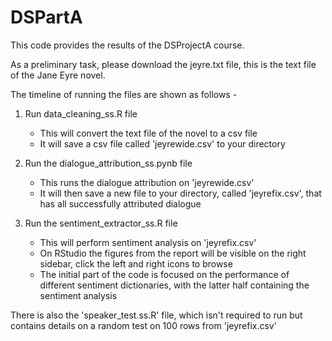 # DSPartA

This code provides the results of the DSProjectA course. 

As a preliminary task, please download the jeyre.txt file, this is the text file of the Jane Eyre novel. 

The timeline of running the files are shown as follows - 

1. Run data_cleaning_ss.R file
   - This will convert the text file of the novel to a csv file
   - It will save a csv file called 'jeyrewide.csv' to your directory
  
2. Run the dialogue_attribution_ss.pynb file
   - This runs the dialogue attribution on 'jeyrewide.csv'
   - It will then save a new file to your directory, called 'jeyrefix.csv', that has all successfully attributed dialogue
  
3. Run the sentiment_extractor_ss.R file
   - This will perform sentiment analysis on 'jeyrefix.csv'
   - On RStudio the figures from the report will be visible on the right sidebar, click the left and right icons to browse
   - The initial part of the code is focused on the performance of different sentiment dictionaries, with the latter half containing the
     sentiment analysis


There is also the 'speaker_test.ss.R' file, which isn't required to run but contains details on a random test on 100 rows from 'jeyrefix.csv'
